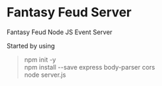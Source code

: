 # Fantasy Feud Server
Fantasy Feud Node JS Event Server

Started by using<br>
>npm init -y<br>
>npm install --save express body-parser cors<br>
>node server.js
